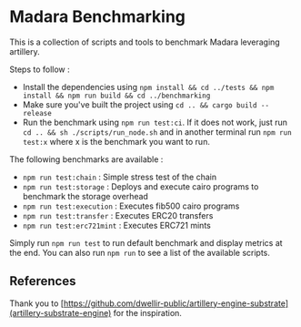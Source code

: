 # Madara Benchmarking

This is a collection of scripts and tools to benchmark Madara leveraging
artillery.

Steps to follow :

- Install the dependencies using
  `npm install && cd ../tests && npm install && npm run build && cd ../benchmarking`
- Make sure you've built the project using `cd .. && cargo build --release`
- Run the benchmark using `npm run test:ci`. If it does not work, just run
  `cd .. && sh ./scripts/run_node.sh` and in another terminal run
  `npm run test:x` where x is the benchmark you want to run.

The following benchmarks are available :

- `npm run test:chain` : Simple stress test of the chain
- `npm run test:storage` : Deploys and execute cairo programs to benchmark the
  storage overhead
- `npm run test:execution` : Executes fib500 cairo programs
- `npm run test:transfer` : Executes ERC20 transfers
- `npm run test:erc721mint` : Executes ERC721 mints

Simply run `npm run test` to run default benchmark and display metrics at the
end.
You can also run `npm run` to see a list of the available scripts.

## References

Thank you to
[https://github.com/dwellir-public/artillery-engine-substrate](artillery-substrate-engine)
for the inspiration.
